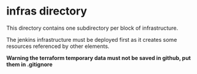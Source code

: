 # infras directory

This directory contains one subdirectory per block of infrastructure.

The jenkins infrastructure must be deployed first as it creates some resources referenced by other elements.

**Warning the terraform temporary data must not be saved in github, put them in .gitignore** 